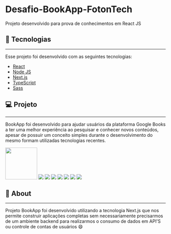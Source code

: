# Desafio-BookApp-FotonTech
Projeto desenvolvido para prova de conhecimentos em React JS
<h2>🚀 Tecnologias</h2>
<hr>
Esse projeto foi desenvolvido com as seguintes tecnologias:
<ul>
  <li><a href="https://pt-br.reactjs.org" target="_blank">React</a></li>
  <li><a href="https://nodejs.org/en/" target="_blank">Node JS</a></li>
  <li><a href="https://nextjs.org" target="_blank">Next.js</a></li>
  <li><a href="https://www.typescriptlang.org/" target="_blank">TypeScript</a></li>
  <li><a href="https://sass-lang.com" target="_blank">Sass</a></li>
</ul>
<h2>💻 Projeto</h2>
<hr>
<p>
BookApp foi desenvolvido para ajudar usuários da plataforma Google Books a ter uma melhor experiência ao pesquisar e conhecer novos conteúdos, apesar de possuir um conceito simples durante o desenvolvimento do mesmo formam utilizadas tecnologias recentes.
</p>
<div style="align-items: center;">
<img src="https://github.com/BrunoMeirel3s/Desafio-BookApp-FotonTech/blob/main/public/screenshots/1.PNG" width="100px"  height="auto"></img>
<img src="https://github.com/BrunoMeirel3s/Desafio-BookApp-FotonTech/blob/main/public/screenshots/2.PNG"></img>
<img src="https://github.com/BrunoMeirel3s/Desafio-BookApp-FotonTech/blob/main/public/screenshots/3.PNG"></img>
<img src="https://github.com/BrunoMeirel3s/Desafio-BookApp-FotonTech/blob/main/public/screenshots/4.PNG"></img>
<img src="https://github.com/BrunoMeirel3s/Desafio-BookApp-FotonTech/blob/main/public/screenshots/5.PNG"></img>
<img src="https://github.com/BrunoMeirel3s/Desafio-BookApp-FotonTech/blob/main/public/screenshots/6.PNG"></img>
<img src="https://github.com/BrunoMeirel3s/Desafio-BookApp-FotonTech/blob/main/public/screenshots/7.PNG"></img>
<img src="https://github.com/BrunoMeirel3s/Desafio-BookApp-FotonTech/blob/main/public/screenshots/8.PNG"></img>
</div>

<h2>🤔 About</h2>
<hr>
Projeto BookApp foi desenvolvido utilizando a tecnologia Next.js que nos permite construir aplicações completas sem necessariamente precisarmos de um ambiente backend para realizarmos o consumo de dados em API'S ou controle de contas de usuários 😄
